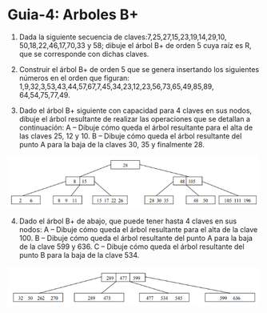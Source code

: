 # Guia-4: Arboles B+

1. Dada la siguiente secuencia de claves:7,25,27,15,23,19,14,29,10, 50,18,22,46,17,70,33 y 58; dibuje el árbol B+ de orden 5 cuya raíz es R, que se corresponde con dichas claves.
   
2. Construir el árbol B+ de orden 5 que se genera insertando los siguientes números en el orden que figuran: 1,9,32,3,53,43,44,57,67,7,45,34,23,12,23,56,73,65,49,85,89, 64,54,75,77,49.
   
3. Dado el árbol B+ siguiente con capacidad para 4 claves en sus nodos, dibuje el árbol resultante de realizar las operaciones que se detallan a continuación:
A – Dibuje cómo queda el árbol resultante para el alta de las claves 25, 12 y 10.
B – Dibuje cómo queda el árbol resultante del punto A para la baja de la claves 30, 35 y finalmente 28.

![Arbol 1][def1]

4. Dado el árbol B+ de abajo, que puede tener hasta 4 claves en sus nodos:
A – Dibuje cómo queda el árbol resultante para el alta de la clave 100.
B – Dibuje cómo queda el árbol resultante del punto A para la baja de la clave 599 y 636.
C – Dibuje cómo queda el árbol resultante del punto B para la baja de la clave 534.

![Arbol 2][def2]

[def1]: imagenesGuia4/ArbolB1.png
[def2]: imagenesGuia4/ArbolB2.png
